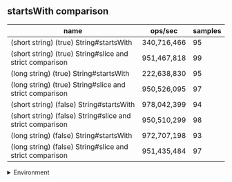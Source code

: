 ## startsWith comparison

|name|ops/sec|samples|
|-|-|-|
|(short string) (true) String#startsWith|340,716,466|95|
|(short string) (true) String#slice and strict comparison|951,467,818|99|
|(long string) (true) String#startsWith|222,638,830|95|
|(long string) (true) String#slice and strict comparison|950,526,095|97|
|(short string) (false) String#startsWith|978,042,399|94|
|(short string) (false) String#slice and strict comparison|950,510,299|98|
|(long string) (false) String#startsWith|972,707,198|93|
|(long string) (false) String#slice and strict comparison|951,435,484|97|


<details>
<summary>Environment</summary>

* __Machine:__ linux x64 | 4 vCPUs | 15.2GB Mem
* __Run:__ Sat May 04 2024 01:48:09 GMT+0000 (Coordinated Universal Time)
</details>

<!--
{"environment":{"platform":"linux","arch":"x64","cpus":4,"totalMemory":15.245216369628906},"benchmarks":[{"name":"(short string) (true) String#startsWith","opsSec":340716465.82906073,"samples":6},{"name":"(short string) (true) String#slice and strict comparison","opsSec":951467818.3176146,"samples":6},{"name":"(long string) (true) String#startsWith","opsSec":222638829.9717951,"samples":5},{"name":"(long string) (true) String#slice and strict comparison","opsSec":950526095.1619779,"samples":6},{"name":"(short string) (false) String#startsWith","opsSec":978042399.3576406,"samples":8},{"name":"(short string) (false) String#slice and strict comparison","opsSec":950510298.8287363,"samples":6},{"name":"(long string) (false) String#startsWith","opsSec":972707197.567458,"samples":7},{"name":"(long string) (false) String#slice and strict comparison","opsSec":951435483.6485916,"samples":6}]}-->
